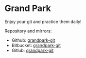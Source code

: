 # Grand Park

Enjoy your git and practice them daily!

Repository and mirrors:
- Github: [grandpark-git][github]
- Bitbucket: [grandpark-git][bitbuc]
- Gitlub: [grandpark-git][gitlab]

[bitbuc]: https://bitbucket.org/albertpark/grandpark-git
[github]: https://github.com/albertpark/grandpark-git
[gitlab]: https://gitlab.com/albertpark/grandpark-git